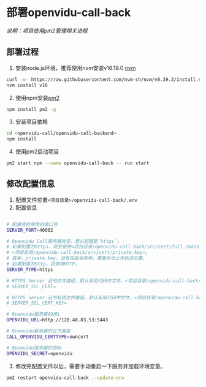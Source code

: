 # __部署openvidu-call-back__

_说明：项目使用pm2管理相关进程_

## __部署过程__

1. 安装node.js环境，推荐使用nvm安装v16.19.0 [nvm](https://github.com/nvm-sh/nvm/blob/master/README.md)
```bash
curl -o- https://raw.githubusercontent.com/nvm-sh/nvm/v0.39.3/install.sh | bash
nvm install v16
```

2. 使用npm安装[pm2](https://pm2.keymetrics.io/)
```bash
npm install pm2 -g
```

3. 安装项目依赖
```bash
cd <openvidu-call/openvidu-call-backend>
npm install
```

4. 使用pm2启动项目  
```bash
pm2 start npm --name openvidu-call-back -- run start
```

## __修改配置信息__

1. 配置文件位置`<项目目录>/openvidu-call-back/.env`
2. 配置信息
```bash

# 配置项目使用的端口号
SERVER_PORT=40002

# Openvidu Call服务器类型，默认配置是`https`。
# 如果配置为https，将会使用<项目目录/openvidu-call-back/src/cert/full_chain.pem>和
# <项目目录/openvidu-call-back/src/cert/private.key>。
# 其中，private.key，没有在版本库中，需要手动上传到该位置。
# 如果配置为http，将使用HTTP。
SERVER_TYPE=https

# HTTPS Server 证书文件路径，默认采用代码中文件，<项目目录/openvidu-call-back/src/certs/full_chain.pem>
# SERVER_SSL_CERT=

# HTTPS Server 证书私钥文件路径，默认采用代码中文件，<项目目录/openvidu-call-back/src/certs/private.key>
# SERVER_SSL_CERT_KEY=

# Openvidu服务器的URL
OPENVIDU_URL=http://120.48.83.53:5443

# Openvidu服务器的证书类型
CALL_OPENVIDU_CERTTYPE=owncert

# Openvidu服务器的密码
OPENVIDU_SECRET=openvidu

```

3. 修改完配置文件以后，需要手动重启一下服务并加载环境变量。 
```bash
pm2 restart openvidu-call-back --update-env
```